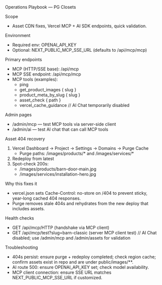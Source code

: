 Operations Playbook — PG Closets

Scope
- Asset CDN fixes, Vercel MCP + AI SDK endpoints, quick validation.

Environment
- Required env: OPENAI_API_KEY
- Optional: NEXT_PUBLIC_MCP_SSE_URL (defaults to /api/mcp/mcp)

Primary endpoints
- MCP (HTTP/SSE base): /api/mcp
- MCP SSE endpoint: /api/mcp/mcp
- MCP tools (examples):
  - ping
  - get_product_images { slug }
  - product_meta_by_slug { slug }
  - asset_check { path }
  - vercel_cache_guidance
// AI Chat temporarily disabled

Admin pages
- /admin/mcp — test MCP tools via server-side client
- /admin/ai — test AI chat that can call MCP tools

Asset 404 recovery
1) Vercel Dashboard → Project → Settings → Domains → Purge Cache
   - Purge paths: /images/products/* and /images/services/*
2) Redeploy from latest
3) Spot-check 200s:
   - /images/products/barn-door-main.jpg
   - /images/services/installation-hero.jpg

Why this fixes it
- vercel.json sets Cache-Control: no-store on /404 to prevent sticky, year-long cached 404 responses.
- Purge removes stale 404s and rehydrates from the new deploy that includes assets.

Health checks
- GET /api/mcp/HTTP (handshake via MCP client)
- GET /api/mcp/test?slug=barn-classic (server MCP client test)
// AI Chat disabled; use /admin/mcp and /admin/assets for validation

Troubleshooting
- 404s persist: ensure purge + redeploy completed; check region cache; confirm assets exist in repo and are under public/images/**.
- AI route 500: ensure OPENAI_API_KEY set; check model availability.
- MCP client connection: ensure SSE URL matches NEXT_PUBLIC_MCP_SSE_URL if customized.
